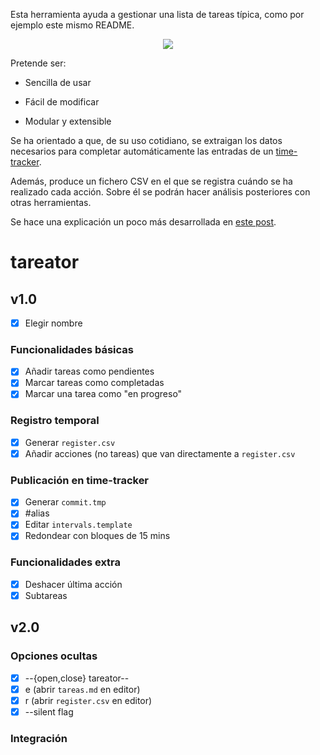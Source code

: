Esta herramienta ayuda a gestionar una lista de tareas típica, como por ejemplo este mismo README.

<p align="center"><a href="https://asciinema.org/a/360282" target="_blank"><img src="https://asciinema.org/a/360282.svg" /></a></p>

Pretende ser:

- Sencilla de usar

- Fácil de modificar

- Modular y extensible

Se ha orientado a que, de su uso cotidiano, se extraigan los datos necesarios para completar automáticamente las entradas de un [time-tracker](https://en.wikipedia.org/wiki/Time-tracking_software).

Además, produce un fichero CSV en el que se registra cuándo se ha realizado cada acción. Sobre él se podrán hacer análisis posteriores con otras herramientas.

Se hace una explicación un poco más desarrollada en [este post](https://jartigag.github.io/tareator).

# tareator

## v1.0

- [x] Elegir nombre

### Funcionalidades básicas
- [x] Añadir tareas como pendientes
- [x] Marcar tareas como completadas
- [x] Marcar una tarea como "en progreso"

### Registro temporal
- [x] Generar `register.csv`
- [x] Añadir acciones (no tareas) que van directamente a `register.csv`

### Publicación en time-tracker
- [x] Generar `commit.tmp`
- [x] #alias
- [x] Editar `intervals.template`
- [x] Redondear con bloques de 15 mins

### Funcionalidades extra
- [x] Deshacer última acción
- [x] Subtareas

## v2.0

### Opciones ocultas
- [x] --{open,close} tareator--
- [x] e (abrir `tareas.md` en editor)
- [x] r (abrir `register.csv` en editor)
- [x] --silent flag

### Integración
